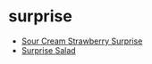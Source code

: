 # surprise

 * [Sour Cream Strawberry Surprise](index/s/sour-cream-strawberry-surprise-230194.json)
 * [Surprise Salad](index/s/surprise-salad-20067.json)
